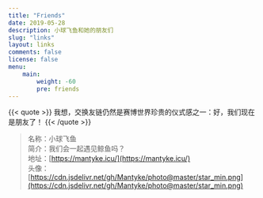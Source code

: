 ```yaml
---
title: "Friends"
date: 2019-05-28
description: 小球飞鱼和她的朋友们
slug: "links"
layout: links
comments: false
license: false
menu:
    main:
        weight: -60
        pre: friends
---
```

<style>
.article-header {
    display: none;
  }
.article-footer {
	display: none;
  }

</style>




{{< quote >}}
我想，交换友链仍然是赛博世界珍贵的仪式感之一：好，我们现在是朋友了！
{{< /quote >}}

  

> 名称：小球飞鱼  
> 简介：我们会一起遇见鲸鱼吗？  
> 地址：[https://mantyke.icu/](https://mantyke.icu/)  
> 头像：[https://cdn.jsdelivr.net/gh/Mantyke/photo@master/star_min.png](https://cdn.jsdelivr.net/gh/Mantyke/photo@master/star_min.png)

